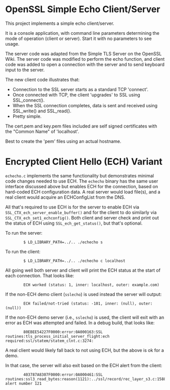 OpenSSL Simple Echo Client/Server
=================================

This project implements a simple echo client/server.

It is a console application, with command line parameters determining the mode
of operation (client or server). Start it with no parameters to see usage.

The server code was adapted from the Simple TLS Server on the OpenSSL Wiki.
The server code was modified to perform the echo function, and client code
was added to open a connection with the server and to send keyboard input
to the server.

The new client code illustrates that:

- Connection to the SSL server starts as a standard TCP 'connect'.
- Once connected with TCP, the client 'upgrades' to SSL using
  SSL_connect().
- When the SSL connection completes, data is sent and received using
  SSL_write() and SSL_read().
- Pretty simple.

The cert.pem and key.pem files included are self signed certificates with the
"Common Name" of 'localhost'.

Best to create the 'pem' files using an actual hostname.

Encrypted Client Hello (ECH) Variant
====================================

``echecho.c`` implements the same functionality but demonstrates minimal code
changes needed to use ECH. The ``echecho`` binary has the same user interface
discussed above but enables ECH for the connection, based on hard-coded ECH
configuration data. A real server would load file(s), and a real client would
acquire an ECHConfigList from the DNS.

All that's required to use ECH is for the server to enable ECH via
``SSL_CTX_ech_server_enable_buffer()`` and for the client to do
similarly via ``SSL_CTX_ech_set1_echconfig()``. Both client and
server check and print out the status of ECH using ``SSL_ech_get_status()``,
but that's optional.

To run the server:

            $ LD_LIBRARY_PATH=../.. ./echecho s

To run the client:

            $ LD_LIBRARY_PATH=../.. ./echecho c localhost

All going well both server and client will print the ECH status at the
start of each connection. That looks like:

            ECH worked (status: 1, inner: localhost, outer: example.com)

If the non-ECH demo client (``sslecho``) is used instead the server will
output:

            ECH failed/not-tried (status: -101, inner: (null), outer: (null))

If the non-ECH demo server (i.e., ``sslecho``) is used, the client will exit
with an error as ECH was attempted and failed. In a debug build, that looks
like:

            80EBEE54227F0000:error:0A000163:SSL routines:tls_process_initial_server_flight:ech required:ssl/statem/statem_clnt.c:3274:

A real client would likely fall back to not using ECH, but the above
is ok for a demo.

In that case, the server will also exit based on the ECH alert from the client:

            403787A8307F0000:error:0A000461:SSL routines:ssl3_read_bytes:reason(1121):../ssl/record/rec_layer_s3.c:1588:SSL alert number 121
